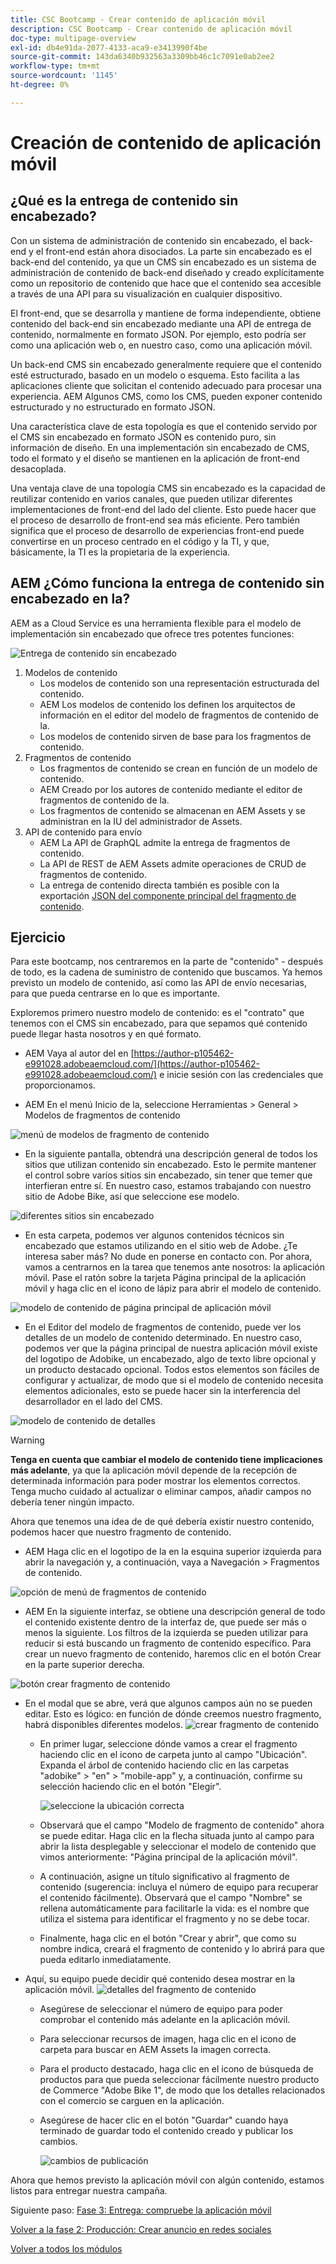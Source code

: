 ```yaml
---
title: CSC Bootcamp - Crear contenido de aplicación móvil
description: CSC Bootcamp - Crear contenido de aplicación móvil
doc-type: multipage-overview
exl-id: db4e91da-2077-4133-aca9-e3413990f4be
source-git-commit: 143da6340b932563a3309bb46c1c7091e0ab2ee2
workflow-type: tm+mt
source-wordcount: '1145'
ht-degree: 0%

---
```


# Creación de contenido de aplicación móvil

## ¿Qué es la entrega de contenido sin encabezado?

Con un sistema de administración de contenido sin encabezado, el back-end y el front-end están ahora disociados. La parte sin encabezado es el back-end del contenido, ya que un CMS sin encabezado es un sistema de administración de contenido de back-end diseñado y creado explícitamente como un repositorio de contenido que hace que el contenido sea accesible a través de una API para su visualización en cualquier dispositivo.

El front-end, que se desarrolla y mantiene de forma independiente, obtiene contenido del back-end sin encabezado mediante una API de entrega de contenido, normalmente en formato JSON. Por ejemplo, esto podría ser como una aplicación web o, en nuestro caso, como una aplicación móvil.

Un back-end CMS sin encabezado generalmente requiere que el contenido esté estructurado, basado en un modelo o esquema. Esto facilita a las aplicaciones cliente que solicitan el contenido adecuado para procesar una experiencia. AEM Algunos CMS, como los CMS, pueden exponer contenido estructurado y no estructurado en formato JSON.

Una característica clave de esta topología es que el contenido servido por el CMS sin encabezado en formato JSON es contenido puro, sin información de diseño. En una implementación sin encabezado de CMS, todo el formato y el diseño se mantienen en la aplicación de front-end desacoplada.

Una ventaja clave de una topología CMS sin encabezado es la capacidad de reutilizar contenido en varios canales, que pueden utilizar diferentes implementaciones de front-end del lado del cliente. Esto puede hacer que el proceso de desarrollo de front-end sea más eficiente. Pero también significa que el proceso de desarrollo de experiencias front-end puede convertirse en un proceso centrado en el código y la TI, y que, básicamente, la TI es la propietaria de la experiencia.

## AEM ¿Cómo funciona la entrega de contenido sin encabezado en la?

AEM as a Cloud Service es una herramienta flexible para el modelo de implementación sin encabezado que ofrece tres potentes funciones:

![Entrega de contenido sin encabezado](./images/prod-app-headless.png)

1. Modelos de contenido
   - Los modelos de contenido son una representación estructurada del contenido.
   - AEM Los modelos de contenido los definen los arquitectos de información en el editor del modelo de fragmentos de contenido de la.
   - Los modelos de contenido sirven de base para los fragmentos de contenido.
1. Fragmentos de contenido
   - Los fragmentos de contenido se crean en función de un modelo de contenido.
   - AEM Creado por los autores de contenido mediante el editor de fragmentos de contenido de la.
   - Los fragmentos de contenido se almacenan en AEM Assets y se administran en la IU del administrador de Assets.
1. API de contenido para envío
   - AEM La API de GraphQL admite la entrega de fragmentos de contenido.
   - La API de REST de AEM Assets admite operaciones de CRUD de fragmentos de contenido.
   - La entrega de contenido directa también es posible con la exportación [JSON del componente principal del fragmento de contenido](https://experienceleague.adobe.com/docs/experience-manager-core-components/using/components/content-fragment-component.html?lang=es).

## Ejercicio

Para este bootcamp, nos centraremos en la parte de &quot;contenido&quot; - después de todo, es la cadena de suministro de contenido que buscamos. Ya hemos previsto un modelo de contenido, así como las API de envío necesarias, para que pueda centrarse en lo que es importante.

Exploremos primero nuestro modelo de contenido: es el &quot;contrato&quot; que tenemos con el CMS sin encabezado, para que sepamos qué contenido puede llegar hasta nosotros y en qué formato.

- AEM Vaya al autor del en [https://author-p105462-e991028.adobeaemcloud.com/](https://author-p105462-e991028.adobeaemcloud.com/) e inicie sesión con las credenciales que proporcionamos.

- AEM En el menú Inicio de la, seleccione Herramientas \> General \> Modelos de fragmentos de contenido

![menú de modelos de fragmento de contenido](./images/prod-app-cfm.png)

- En la siguiente pantalla, obtendrá una descripción general de todos los sitios que utilizan contenido sin encabezado. Esto le permite mantener el control sobre varios sitios sin encabezado, sin tener que temer que interfieran entre sí. En nuestro caso, estamos trabajando con nuestro sitio de Adobe Bike, así que seleccione ese modelo.

![diferentes sitios sin encabezado](./images/prod-app-cfm-folder.png)

- En esta carpeta, podemos ver algunos contenidos técnicos sin encabezado que estamos utilizando en el sitio web de Adobe. ¿Te interesa saber más? No dude en ponerse en contacto con. Por ahora, vamos a centrarnos en la tarea que tenemos ante nosotros: la aplicación móvil. Pase el ratón sobre la tarjeta Página principal de la aplicación móvil y haga clic en el icono de lápiz para abrir el modelo de contenido.

![modelo de contenido de página principal de aplicación móvil](./images/prod-app-created-cfm.png)

- En el Editor del modelo de fragmentos de contenido, puede ver los detalles de un modelo de contenido determinado. En nuestro caso, podemos ver que la página principal de nuestra aplicación móvil existe del logotipo de Adobike, un encabezado, algo de texto libre opcional y un producto destacado opcional. Todos estos elementos son fáciles de configurar y actualizar, de modo que si el modelo de contenido necesita elementos adicionales, esto se puede hacer sin la interferencia del desarrollador en el lado del CMS.

![modelo de contenido de detalles](./images/prod-app-cfm-details.png)

>[!WARNING]
>
> **Tenga en cuenta que cambiar el modelo de contenido tiene implicaciones más adelante**, ya que la aplicación móvil depende de la recepción de determinada información para poder mostrar los elementos correctos. Tenga mucho cuidado al actualizar o eliminar campos, añadir campos no debería tener ningún impacto.

Ahora que tenemos una idea de de qué debería existir nuestro contenido, podemos hacer que nuestro fragmento de contenido.

- AEM Haga clic en el logotipo de la en la esquina superior izquierda para abrir la navegación y, a continuación, vaya a Navegación \> Fragmentos de contenido.

![opción de menú de fragmentos de contenido](./images/prod-cf-ui.png)

- AEM En la siguiente interfaz, se obtiene una descripción general de todo el contenido existente dentro de la interfaz de, que puede ser más o menos la siguiente. Los filtros de la izquierda se pueden utilizar para reducir si está buscando un fragmento de contenido específico. Para crear un nuevo fragmento de contenido, haremos clic en el botón Crear en la parte superior derecha.

![botón crear fragmento de contenido](./images/prod-app-create-cf.png)

- En el modal que se abre, verá que algunos campos aún no se pueden editar. Esto es lógico: en función de dónde creemos nuestro fragmento, habrá disponibles diferentes modelos.
  ![crear fragmento de contenido](./images/prod-app-create-cf-details.png)
   - En primer lugar, seleccione dónde vamos a crear el fragmento haciendo clic en el icono de carpeta junto al campo &quot;Ubicación&quot;. Expanda el árbol de contenido haciendo clic en las carpetas &quot;adobike&quot; \> &quot;en&quot; \> &quot;mobile-app&quot; y, a continuación, confirme su selección haciendo clic en el botón &quot;Elegir&quot;.

     ![seleccione la ubicación correcta](./images/prod-app-folder.png)
   - Observará que el campo &quot;Modelo de fragmento de contenido&quot; ahora se puede editar. Haga clic en la flecha situada junto al campo para abrir la lista desplegable y seleccionar el modelo de contenido que vimos anteriormente: &quot;Página principal de la aplicación móvil&quot;.
   - A continuación, asigne un título significativo al fragmento de contenido (sugerencia: incluya el número de equipo para recuperar el contenido fácilmente). Observará que el campo &quot;Nombre&quot; se rellena automáticamente para facilitarle la vida: es el nombre que utiliza el sistema para identificar el fragmento y no se debe tocar.
   - Finalmente, haga clic en el botón &quot;Crear y abrir&quot;, que como su nombre indica, creará el fragmento de contenido y lo abrirá para que pueda editarlo inmediatamente.

- Aquí, su equipo puede decidir qué contenido desea mostrar en la aplicación móvil. ![detalles del fragmento de contenido](./images/prod-cf-details.png)
   - Asegúrese de seleccionar el número de equipo para poder comprobar el contenido más adelante en la aplicación móvil.
   - Para seleccionar recursos de imagen, haga clic en el icono de carpeta para buscar en AEM Assets la imagen correcta.
   - Para el producto destacado, haga clic en el icono de búsqueda de productos para que pueda seleccionar fácilmente nuestro producto de Commerce &quot;Adobe Bike 1&quot;, de modo que los detalles relacionados con el comercio se carguen en la aplicación.
   - Asegúrese de hacer clic en el botón &quot;Guardar&quot; cuando haya terminado de guardar todo el contenido creado y publicar los cambios.

     ![cambios de publicación](./images/prod-app-publish.png)

Ahora que hemos previsto la aplicación móvil con algún contenido, estamos listos para entregar nuestra campaña.


Siguiente paso: [Fase 3: Entrega: compruebe la aplicación móvil](../delivery/app.md)

[Volver a la fase 2: Producción: Crear anuncio en redes sociales](./social.md)

[Volver a todos los módulos](../../overview.md)
